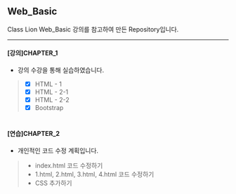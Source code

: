 Web_Basic
-------------

Class Lion Web_Basic 강의를 참고하여 만든 Repository입니다.

-------------

#### [강의]CHAPTER_1
* 강의 수강을 통해 실습하였습니다.
> - [X] HTML - 1
> - [X] HTML - 2-1
> - [X] HTML - 2-2
> - [X] Bootstrap
# 

#### [연습]CHAPTER_2
* 개인적인 코드 수정 계획입니다. 
> - index.html 코드 수정하기
> - 1.html, 2.html, 3.html, 4.html 코드 수정하기
> - CSS 추가하기
